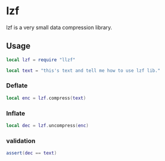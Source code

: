 # lzf

  lzf is a very small data compression library.


## Usage

```lua
local lzf = require "llzf"

local text = "this's text and tell me how to use lzf lib."
```

### Deflate

```lua
local enc = lzf.compress(text)
```


### Inflate

```lua
local dec = lzf.uncompress(enc)
```

### validation


```lua
assert(dec == text)
```

